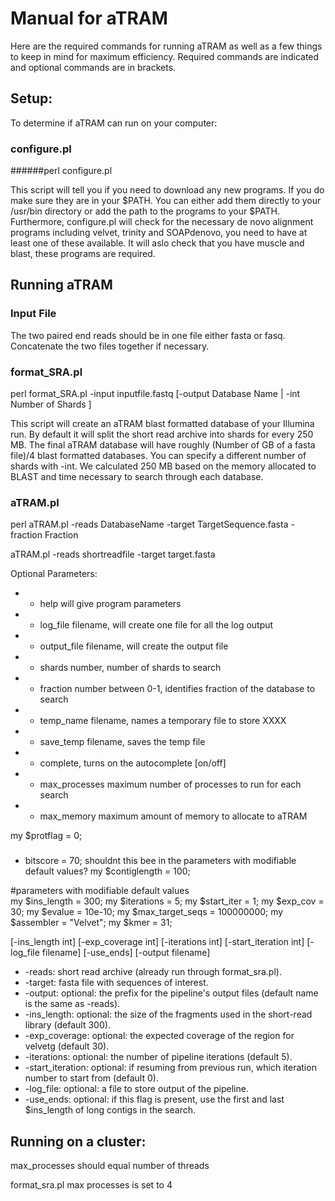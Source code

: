 #     Manual for aTRAM

Here are the required commands for running aTRAM as well as a few things to keep in mind for maximum efficiency. Required commands are indicated and optional commands are in brackets. 


## Setup:
To determine if aTRAM can run on your computer:

### configure.pl

######perl configure.pl 
  
  This script will tell you if you need to download any new programs. If you do make sure they are in your $PATH. You can either add them directly to your /usr/bin directory or add the path to the programs to your $PATH. 
Furthermore, configure.pl will check for the necessary de novo alignment programs including velvet, trinity and SOAPdenovo, you need to have at least one of these available. It will aslo check that you have muscle and blast, these programs are required.

## Running aTRAM

### Input File
The two paired end reads should be in one file either fasta or fasq. Concatenate the two files together if necessary.

### format_SRA.pl

perl format_SRA.pl -input inputfile.fastq [-output Database Name | -int Number of Shards ]

  This script will create an aTRAM blast formatted database of your Illumina run. By default it will split the short read archive into shards for every 250 MB. The final aTRAM database will have roughly (Number of GB of a fasta file)/4 blast formatted databases. You can specify a different number of shards with -int.  We calculated 250 MB based on the memory allocated to BLAST and time necessary to search through each database. 

### aTRAM.pl

perl  aTRAM.pl -reads DatabaseName -target TargetSequence.fasta -fraction Fraction 


aTRAM.pl -reads shortreadfile -target target.fasta 

Optional Parameters:
  * - help will give program parameters
  * - log_file  filename,    will create one file for all the log output
  * - output_file filename,  will create the output file
  * - shards number,  number of shards to search
  * - fraction number between 0-1,   identifies fraction of the database to search
  * - temp_name filename, names a temporary file to store XXXX
  * - save_temp filename, saves the temp file
  * - complete,  turns on the autocomplete [on/off]
  * - max_processes  maximum  number of processes to run for each search
  * - max_memory maximum amount of memory to allocate to aTRAM



my $protflag = 0;


### 
 - bitscore = 70;  shouldnt this bee in the parameters with modifiable default values?
my $contiglength = 100;

#parameters with modifiable default values                                                                                                              
my $ins_length = 300;
my $iterations = 5;
my $start_iter = 1;
my $exp_cov = 30;
my $evalue = 10e-10;
my $max_target_seqs = 100000000;
my $assembler = "Velvet";
my $kmer = 31;



[-ins_length int] [-exp_coverage int] [-iterations int] [-start_iteration int] [-log_file filename] [-use_ends] [-output filename]

* -reads:           short read archive (already run through format_sra.pl).
* -target:          fasta file with sequences of interest.
* -output:          optional: the prefix for the pipeline's output files (default name is the same as -reads).
* -ins_length:      optional: the size of the fragments used in the short-read library (default 300).
* -exp_coverage:    optional: the expected coverage of the region for velvetg (default 30).
* -iterations:      optional: the number of pipeline iterations (default 5).
* -start_iteration: optional: if resuming from previous run, which iteration number to start from (default 0).
* -log_file:        optional: a file to store output of the pipeline.
* -use_ends:        optional: if this flag is present, use the first and last $ins_length of long contigs in the search.



## Running on a cluster:

max_processes should equal number of threads

format_sra.pl max processes is set to 4



